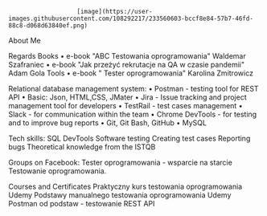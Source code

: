                        [image](https://user-images.githubusercontent.com/108292217/233560603-bccf8e84-57b7-46fd-88c8-d068d63840ef.png)




About Me

Regards Books 
• e-book "ABC Testowania oprogramowania" Waldemar Szafraniec
• e-book "Jak przeżyć rekrutacje na QA w czasie pandemii" Adam Gola Tools 
•	e-book " Tester oprogramowania" Karolina Zmitrowicz 
 

Relational database management system:
• Postman - testing tool for REST API 
• Basic: Json, HTML,CSS, JMater
• Jira - Issue tracking and project management tool for developers
• TestRail - test cases management 
• Slack - for communication within the team
• Chrome DevTools - for testing and to improve bug reports 
• Git, Git Bash, GitHub 
• MySQL

Tech skills:
SQL
DevTools
Software testing
Creating test cases
Reporting bugs
Theoretical knowledge from the ISTQB

Groups on Facebook:
Tester oprogramowania - wsparcie na starcie
Testowanie oprogramowania.

Courses and Certificates
Praktyczny kurs testowania oprogramowania Udemy
Podstawy manualnego testowania oprogramowania Udemy
Postman od podstaw - testowanie REST API 
